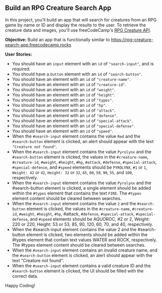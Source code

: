 ## Build an RPG Creature Search App

In this project, you'll build an app that will search for creatures from an RPG game by name or ID and display the results to the user. To retrieve the creature data and images, you'll use freeCodeCamp's [RPG Creature API](https://rpg-creature-api.freecodecamp.rocks/).

**Objective:** Build an app that is functionally similar to https://rpg-creature-search-app.freecodecamp.rocks

**User Stories:**

- You should have an `input` element with an `id` of `"search-input"`, and is required.
- You should have a `button` element with an `id` of `"search-button"`.
- You should have an element with an `id` of `"creature-name"`.
- You should have an element with an `id` of `"creature-id"`.
- You should have an element with an `id` of `"weight"`.
- You should have an element with an `id` of `"height"`.
- You should have an element with an `id` of `"types"`.
- You should have an element with an `id` of `"hp"`.
- You should have an element with an `id` of `"attack"`.
- You should have an element with an `id` of `"defense"`.
- You should have an element with an `id` of `"special-attack"`.
- You should have an element with an `id` of `"special-defense"`.
- You should have an element with an `id` of `"speed"`.
- When the `#search-input` element contains the value `Red` and the `#search-button` element is clicked, an alert should appear with the text `"Creature not found"`.
- When the `#search-input` element contains the value `Pyrolynx` and the `#search-button` element is clicked, the values in the `#creature-name`, `#creature-id`, `#weight`, `#height`, `#hp`, `#attack`, `#defense`, `#special-attack`, `#special-defense`, and `#speed` elements should be `PYROLYNX`, `#1` or `1`, `Weight: 42` or `42`, `Height: 32` or `32`, `65`, `80`, `50`, `90`, `55`, and `100`, respectively.
- When the `#search-input` element contains the value `Pyrolynx` and the #search-button element is clicked, a single element should be added within the `#types` element that contains the text `FIRE`. The `#types` element content should be cleared between searches.
- When the `#search-input` element contains the value `2` and the `#search-button` element is clicked, the values in the `#creature-name`, `#creature-id`, `#weight`, `#height`, `#hp`, #attack, `#defense`, `#special-attack`, `#special-defense`, and `#speed` elements should be AQUOROC, #2 or 2, Weight: 220 or 220, Height: 53 or 53, 85, 90, 120, 60, 70, and 40, respectively.
- When the #search-input element contains the value 2 and the #search-button element is clicked, two elements should be added within the #types element that contain text values WATER and ROCK, respectively. The #types element content should be cleared between searches.
- When the `#search-input` element contains an invalid creature name, and the `#search-button` element is clicked, an alert should appear with the text "Creature not found".
- When the `#search-input` element contains a valid creature ID and the `#search-button` element is clicked, the UI should be filled with the correct data.

Happy Coding!

